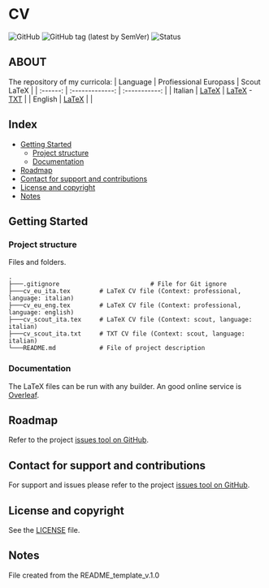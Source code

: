 # CV
![GitHub](https://img.shields.io/github/license/dicaeffe/cv)
![GitHub tag (latest by SemVer)](https://img.shields.io/github/v/tag/dicaeffe/cv?sort=semver)
![Status](https://img.shields.io/badge/status-cv%20ready%20to%20use-brightgreen)

## ABOUT
The repository of my curricola:
| Language | Profiessional Europass | Scout LaTeX |
| :------: | :-------------: | :-----------: |
| Italian  | [LaTeX](cv_eu_ita.tex) | [LaTeX](cv_scout_ita.tex) - [TXT](cv_scout_ita.txt) |
| English  | [LaTeX](cv_eu_eng.tex) |  |


## Index
* [Getting Started](#getting-started)
	* [Project structure](#project-structure)
	* [Documentation](#documentation)
* [Roadmap](#roadmap)
* [Contact for support and contributions](#contact-for-support-and-contributions)
* [License and copyright](#license-and-copyright)
* [Notes](#notes)


## Getting Started


### Project structure
Files and folders.

```
.
├───.gitignore                         # File for Git ignore
├───cv_eu_ita.tex        # LaTeX CV file (Context: professional, language: italian)
├───cv_eu_eng.tex        # LaTeX CV file (Context: professional, language: english)
├───cv_scout_ita.tex     # LaTeX CV file (Context: scout, language: italian)
├───cv_scout_ita.txt     # TXT CV file (Context: scout, language: italian)
└───README.md            # File of project description
```


### Documentation
The LaTeX files can be run with any builder.
An good online service is [Overleaf](https://www.overleaf.com/).


## Roadmap
Refer to the project [issues tool on GitHub](https://github.com/dicaeffe/cv/issues).


## Contact for support and contributions
For support and issues please refer to the project [issues tool on GitHub](https://github.com/dicaeffe/cv/issues).


## License and copyright
See the [LICENSE](LICENSE) file.


## Notes
File created from the README_template_v.1.0
